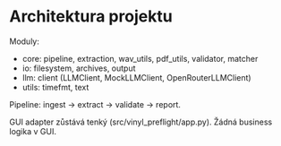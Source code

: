 # Architektura projektu

Moduly:
- core: pipeline, extraction, wav_utils, pdf_utils, validator, matcher
- io: filesystem, archives, output
- llm: client (LLMClient, MockLLMClient, OpenRouterLLMClient)
- utils: timefmt, text

Pipeline: ingest → extract → validate → report.

GUI adapter zůstává tenký (src/vinyl_preflight/app.py). Žádná business logika v GUI.

